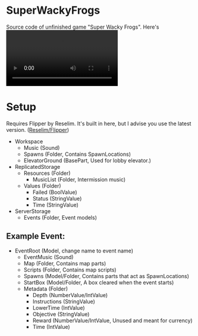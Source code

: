 # SuperWackyFrogs
Source code of unfinished game "Super Wacky Frogs". Here's ![gameplay of the non-modified game.](https://github.com/SignorOmbra/SuperWackyFrogs/raw/main/docres/OriginalGame.mp4)

# Setup
Requires Flipper by Reselim. It's built in here, but I advise you use the latest version. ([Reselim/Flipper](https://github.com/reselim/flipper))

- Workspace
  - Music (Sound)
  - Spawns (Folder, Contains SpawnLocations)
  - ElevatorGround (BasePart, Used for lobby elevator.)
- ReplicatedStorage
  - Resources (Folder)
    - MusicList (Folder, Intermission music)
  - Values (Folder)
    - Failed (BoolValue)
    - Status (StringValue)
    - Time (StringValue)
- ServerStorage
  - Events (Folder, Event models)

## Example Event:
- EventRoot (Model, change name to event name)
  - EventMusic (Sound)
  - Map (Folder, Contains map parts)
  - Scripts (Folder, Contains map scripts)
  - Spawns (Model/Folder, Contains parts that act as SpawnLocations)
  - StartBox (Model/Folder, A box cleared when the event starts)
  - Metadata (Folder)
    - Depth (NumberValue/IntValue)
    - Instructions (StringValue)
    - LowerTime (IntValue)
    - Objective (StringValue)
    - Reward (NumberValue/IntValue, Unused and meant for currency)
    - Time (IntValue)
